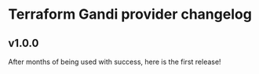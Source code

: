# Terraform Gandi provider changelog

## v1.0.0

After months of being used with success, here is the first release!
